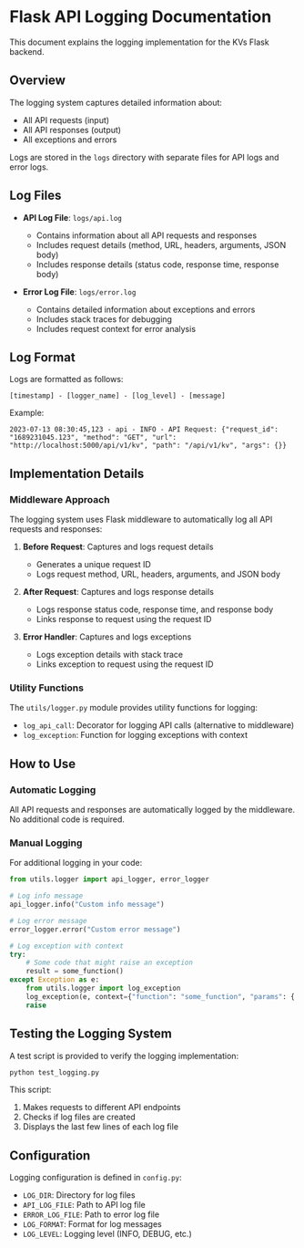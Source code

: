 # Flask API Logging Documentation

This document explains the logging implementation for the KVs Flask backend.

## Overview

The logging system captures detailed information about:
- All API requests (input)
- All API responses (output)
- All exceptions and errors

Logs are stored in the `logs` directory with separate files for API logs and error logs.

## Log Files

- **API Log File**: `logs/api.log`
  - Contains information about all API requests and responses
  - Includes request details (method, URL, headers, arguments, JSON body)
  - Includes response details (status code, response time, response body)

- **Error Log File**: `logs/error.log`
  - Contains detailed information about exceptions and errors
  - Includes stack traces for debugging
  - Includes request context for error analysis

## Log Format

Logs are formatted as follows:
```
[timestamp] - [logger_name] - [log_level] - [message]
```

Example:
```
2023-07-13 08:30:45,123 - api - INFO - API Request: {"request_id": "1689231045.123", "method": "GET", "url": "http://localhost:5000/api/v1/kv", "path": "/api/v1/kv", "args": {}}
```

## Implementation Details

### Middleware Approach

The logging system uses Flask middleware to automatically log all API requests and responses:

1. **Before Request**: Captures and logs request details
   - Generates a unique request ID
   - Logs request method, URL, headers, arguments, and JSON body

2. **After Request**: Captures and logs response details
   - Logs response status code, response time, and response body
   - Links response to request using the request ID

3. **Error Handler**: Captures and logs exceptions
   - Logs exception details with stack trace
   - Links exception to request using the request ID

### Utility Functions

The `utils/logger.py` module provides utility functions for logging:

- `log_api_call`: Decorator for logging API calls (alternative to middleware)
- `log_exception`: Function for logging exceptions with context

## How to Use

### Automatic Logging

All API requests and responses are automatically logged by the middleware. No additional code is required.

### Manual Logging

For additional logging in your code:

```python
from utils.logger import api_logger, error_logger

# Log info message
api_logger.info("Custom info message")

# Log error message
error_logger.error("Custom error message")

# Log exception with context
try:
    # Some code that might raise an exception
    result = some_function()
except Exception as e:
    from utils.logger import log_exception
    log_exception(e, context={"function": "some_function", "params": {...}})
    raise
```

## Testing the Logging System

A test script is provided to verify the logging implementation:

```bash
python test_logging.py
```

This script:
1. Makes requests to different API endpoints
2. Checks if log files are created
3. Displays the last few lines of each log file

## Configuration

Logging configuration is defined in `config.py`:

- `LOG_DIR`: Directory for log files
- `API_LOG_FILE`: Path to API log file
- `ERROR_LOG_FILE`: Path to error log file
- `LOG_FORMAT`: Format for log messages
- `LOG_LEVEL`: Logging level (INFO, DEBUG, etc.)